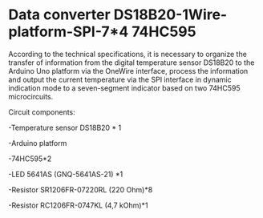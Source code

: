 Data converter DS18B20-1Wire-platform-SPI-7*4 74HC595
=

According to the technical specifications, it is necessary to organize the transfer of information from the digital temperature sensor DS18B20 to the Arduino Uno platform via the OneWire interface, process the information and output the current temperature via the SPI interface in dynamic indication mode to a seven-segment indicator based on two 74HC595 microcircuits.

Circuit components:

-Temperature sensor DS18B20 * 1

-Arduino platform

-74HC595*2

-LED 5641AS (GNQ-5641AS-21) *1

-Resistor SR1206FR-07220RL (220 Ohm)*8

-Resistor RC1206FR-0747KL (4,7 kOhm)*1

